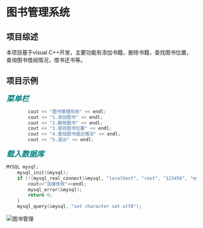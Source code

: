 # 图书管理系统

## 项目综述
本项目基于visual C++开发，主要功能有添加书籍，删除书籍，查找图书位置，查询图书借阅情况，借书还书等。
## 项目示例
***<label style=color:#008080;font-size:20px>菜单栏***
```C++
        cout << "图书管理系统" << endl;
        cout << "1.添加图书" << endl;
        cout << "2.删除图书" << endl;
        cout << "3.查找图书位置" << endl;
        cout << "4.查找图书借还情况" << endl;
        cout << "5.退出" << endl;
```
***<label style=color:#008080;font-size:20px>载入数据库***
```C++
MYSQL mysql;
    mysql_init(&mysql);
    if (!(mysql_real_connect(&mysql, "localhost", "root", "123456", "mysql", 0, NULL, 0))) {
        cout<<"连接失败"<<endl;
        mysql_error(&mysql);
        return 0;
    }
    mysql_query(&mysql, "set character set utf8");
```

![图书管理](http://www.qqtn.com/up/2016-1/14537772463078031.jpg)
